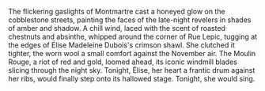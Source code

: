 The flickering gaslights of Montmartre cast a honeyed glow on the cobblestone streets, painting the faces of the late-night revelers in shades of amber and shadow.  A chill wind, laced with the scent of roasted chestnuts and absinthe, whipped around the corner of Rue Lepic, tugging at the edges of Élise Madeleine Dubois's crimson shawl.  She clutched it tighter, the worn wool a small comfort against the November air.  The Moulin Rouge, a riot of red and gold, loomed ahead, its iconic windmill blades slicing through the night sky.  Tonight, Élise, her heart a frantic drum against her ribs, would finally step onto its hallowed stage.  Tonight, she would sing.
